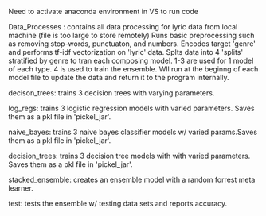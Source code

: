 Need to activate anaconda environment in VS to run code 

Data_Processes : contains all data processing for lyric data from local machine (file is too large to store remotely) 
Runs basic preprocessing such as removing stop-words, punctuaton, and numbers. Encodes target 'genre' and performs tf-idf vectorization on 'lyric' data. 
Splts data into 4 'splits' stratified by genre to tran each composing model. 1-3 are used for 1 model of each type. 4 is used to train the ensemble. 
Wll run at the beginng of each model file to update the data and return it to the program internally. 

decison_trees: trains 3 decision trees with varying parameters. 

log_regs: trains 3 logistic regression models with varied parameters. Saves them as a pkl file in 'pickel_jar'. 

naive_bayes: trains 3 naive bayes classifier models w/ varied params.Saves them as a pkl file in 'pickel_jar'. 

decision_trees: trains 3 decision tree models with with varied parameters. Saves them as a pkl file in 'pickel_jar'. 

stacked_ensemble: creates an ensemble model with a random forrest meta learner. 

test: tests the ensemble w/ testing data sets and reports accuracy. 